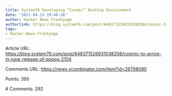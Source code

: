 ```yaml
---
title: System76 Developing “Cosmic” Desktop Environment
date: "2021-04-13 19:46:26"
author: Hacker News Frontpage
authorlink: https://blog.system76.com/post/648371526931038208/cosmic-to-arrive-in-june-release-of-popos-2104
tags:
- Hacker-News-Frontpage
---
```


<p>Article URL: <a href="https://blog.system76.com/post/648371526931038208/cosmic-to-arrive-in-june-release-of-popos-2104">https://blog.system76.com/post/648371526931038208/cosmic-to-arrive-in-june-release-of-popos-2104</a></p>
<p>Comments URL: <a href="https://news.ycombinator.com/item?id=26798080">https://news.ycombinator.com/item?id=26798080</a></p>
<p>Points: 395</p>
<p># Comments: 292</p>
